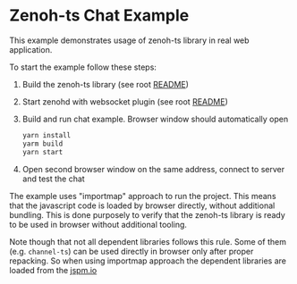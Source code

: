 # Zenoh-ts Chat Example

This example demonstrates usage of zenoh-ts library in real web application.

To start the example follow these steps:

1. Build the zenoh-ts library (see root [README](../../README.md))

2. Start zenohd with websocket plugin (see root [README](../../README.md))

3. Build and run chat example. Browser window should automatically open

   ```sh
   yarn install
   yarm build
   yarn start
   ```

4. Open second browser window on the same address, connect to server and test the chat

The example uses "importmap" approach to run the project. This means that the javascript code
is loaded by browser directly, without additional bundling. This is done purposely to
verify that the zenoh-ts library is ready to be used in browser without additional tooling.

Note though that not all dependent libraries follows this rule. Some of them (e.g. `channel-ts`)
can be used directly in browser only after proper repacking. So when using importmap approach
the dependent libraries are loaded from the [jspm.io](https://jspm.org/cdn/jspm-io)
